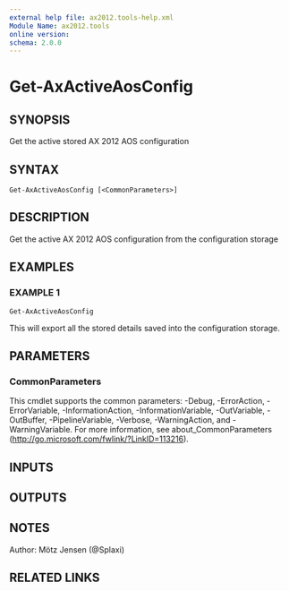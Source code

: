 ```yaml
---
external help file: ax2012.tools-help.xml
Module Name: ax2012.tools
online version:
schema: 2.0.0
---
```


# Get-AxActiveAosConfig

## SYNOPSIS
Get the active stored AX 2012 AOS configuration

## SYNTAX

```
Get-AxActiveAosConfig [<CommonParameters>]
```

## DESCRIPTION
Get the active AX 2012 AOS configuration from the configuration storage

## EXAMPLES

### EXAMPLE 1
```
Get-AxActiveAosConfig
```

This will export all the stored details saved into the configuration storage.

## PARAMETERS

### CommonParameters
This cmdlet supports the common parameters: -Debug, -ErrorAction, -ErrorVariable, -InformationAction, -InformationVariable, -OutVariable, -OutBuffer, -PipelineVariable, -Verbose, -WarningAction, and -WarningVariable.
For more information, see about_CommonParameters (http://go.microsoft.com/fwlink/?LinkID=113216).

## INPUTS

## OUTPUTS

## NOTES
Author: Mötz Jensen (@Splaxi)

## RELATED LINKS
